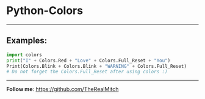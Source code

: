 # Python-Colors
---
## Examples:
```python
import colors
print("I" + Colors.Red + "Love" + Colors.Full_Reset + "You")
Print(Colors.Blink + Colors.Blink + "WARNING" + Colors.Full_Reset)
# Do not forget the Colors.Full_Reset after using colors :)
```
---
**Follow me**: https://github.com/TheRealMitch
